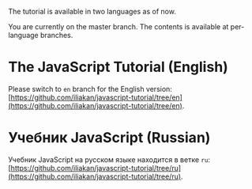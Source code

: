 The tutorial is available in two languages as of now.

You are currently on the master branch. The contents is available at per-language branches.

# The JavaScript Tutorial (English)

Please switch to `en` branch for the English version: [https://github.com/iliakan/javascript-tutorial/tree/en](https://github.com/iliakan/javascript-tutorial/tree/en).

# Учебник JavaScript (Russian)

Учебник JavaScript на русском языке находится в ветке `ru`: [https://github.com/iliakan/javascript-tutorial/tree/ru](https://github.com/iliakan/javascript-tutorial/tree/ru).


